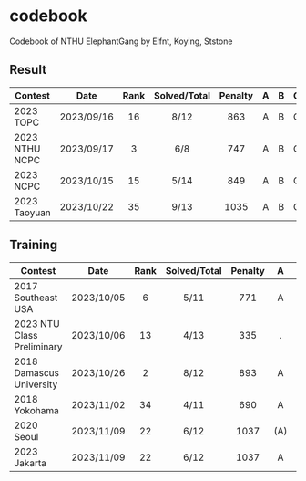 # codebook
Codebook of NTHU ElephantGang by Elfnt, Koying, Ststone

## Result
| Contest                   | Date          | Rank | Solved/Total | Penalty  | A | B | C | D | E | F | G | H | I | J | K | L | M | N |
| --------------------------|:-------------:|:----:|:------------:|:--------:|:-:|:-:|:-:|:-:|:-:|:-:|:-:|:-:|:-:|:-:|:-:|:-:|:-:|:-:|
| 2023 TOPC                 | 2023/09/16    | 16   | 8/12 | 863  | A | B | C | . | E | . | . | H | . | J | K | L |   |   |
| 2023 NTHU NCPC            | 2023/09/17    | 3    | 6/8  | 747  | A | B | C | D | E | . | G | H |   |   |   |   |   |   |
| 2023 NCPC                 | 2023/10/15    | 15   | 5/14 | 849  | A | B | C | D | . | . | . | H | . | . | . | . | . | . |
| 2023 Taoyuan              | 2023/10/22    | 35   | 9/13 | 1035 | A | B | C | D | . | F | . | H | . | J | . | L | M |   |

## Training
| Contest                   | Date          | Rank | Solved/Total | Penalty  | A | B | C | D | E | F | G | H | I | J | K | L | M | N |
| --------------------------|:-------------:|:----:|:------------:|:--------:|:-:|:-:|:-:|:-:|:-:|:-:|:-:|:-:|:-:|:-:|:-:|:-:|:-:|:-:|
| 2017 Southeast USA        | 2023/10/05    | 6    | 5/11 | 771  | A | . | . | . | E | . | . | H | I | J |(K)|   |   |   |
| 2023 NTU Class Preliminary| 2023/10/06    | 13   | 4/13 | 335  | . | . | C | . | E | F | . | H | . | . | . | . | M |   |
| 2018 Damascus University  | 2023/10/26    | 2    | 8/12 | 893  | A | B | C | . |(E)| F | G | . | I | J | K | . |   |   |
| 2018 Yokohama             | 2023/11/02    | 34   | 4/11 | 690  | A | B | C | . | . | . | G | . | . | . |(K)|   |   |   |
| 2020 Seoul                | 2023/11/09    | 22   | 6/12 | 1037 |(A)| B | C | . | E | . | G | H | . | J | . | . |   |   |
| 2023 Jakarta              | 2023/11/09    | 22   | 6/12 | 1037 | A | B | . | . | E | F | . | . | . | . |(H)| . | . |   |